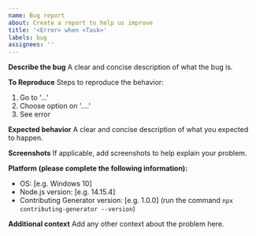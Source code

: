 ```yaml
---
name: Bug report
about: Create a report to help us improve
title: '<Error> when <Task>'
labels: bug
assignees: ''
---
```


**Describe the bug**
A clear and concise description of what the bug is.

**To Reproduce**
Steps to reproduce the behavior:

1. Go to '...'
2. Choose option on '....'
3. See error

**Expected behavior**
A clear and concise description of what you expected to happen.

**Screenshots**
If applicable, add screenshots to help explain your problem.

**Platform (please complete the following information):**

- OS: [e.g. Windows 10]
- Node.js version: [e.g. 14.15.4]
- Contributing Generator version: [e.g. 1.0.0] (run the command `npx contributing-generator --version`)

**Additional context**
Add any other context about the problem here.
